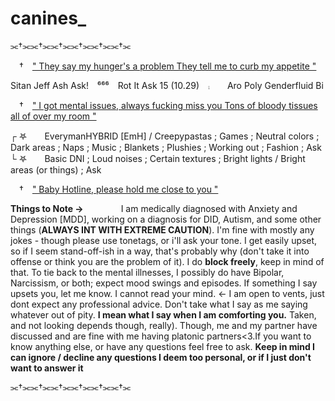 # canines_

⫘†⫘⫘†⫘⫘†⫘⫘†⫘⫘†⫘⫘†⫘

 † [" They say my hunger's a problem
They tell me to curb my appetite "](https://open.spotify.com/track/5w5wBkH4ana9waptVsxJCq?si=c09e402db0cf4f0c)

Sitan Jeff Ash Ask! ⁶⁶⁶ Rot It Ask
15 (10.29) ⨾  Aro   Poly   Genderfluid   Bi

 † [" I got mental issues, always fucking miss you
Tons of bloody tissues all of over my room "](https://open.spotify.com/track/7lOvJBqH38ZY59eLU7bioq?si=97dd4442560845ca)

┌ 𖤐  EverymanHYBRID [EmH] / Creepypastas ; Games ; Neutral colors ; Dark areas ; Naps ; Music ; Blankets ; Plushies ; Working out ; Fashion ; Ask
└ 𖤐  Basic DNI ; Loud noises ; Certain textures ; Bright lights / Bright areas (or things) ; Ask

 † [" Baby Hotline, please hold me close to you "](https://open.spotify.com/track/1R8kvV2AgNPCA2Pp4Im1Ao?si=2095dccbce1b4a96)

**__Things to Note →__**
    I am medically diagnosed with Anxiety and Depression [MDD], working on a diagnosis for DID, Autism, and some other things (**ALWAYS INT WITH EXTREME CAUTION**). I'm fine with mostly any jokes - though please use tonetags, or i'll ask your tone. I get easily upset, so if I seem stand-off-ish in a way, that's probably why (don't take it into offense or think you are the problem of it). I do **block freely**, keep in mind of that. To tie back to the mental illnesses, I possibly do have Bipolar, Narcissism, or both; expect mood swings and episodes. If something I say upsets you, let me know. I cannot read your mind. <- I am open to vents, just dont expect any professional advice. Don't take what I say as me saying whatever out of pity. **I mean what I say when I am comforting you.** Taken, and not looking depends though, really). Though, me and my partner have discussed and are fine with me having platonic partners<3.If you want to know anything else, or have any questions feel free to ask. __Keep in mind I can ignore / decline any questions I deem too personal, or if I just don't want to answer it__

⫘†⫘⫘†⫘⫘†⫘⫘†⫘⫘†⫘⫘†⫘
